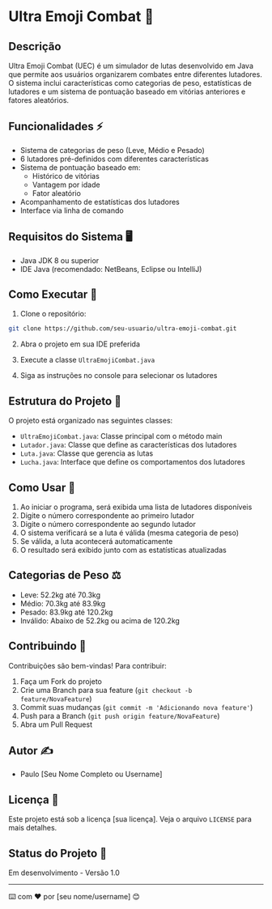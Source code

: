 # Ultra Emoji Combat 🥊

## Descrição
Ultra Emoji Combat (UEC) é um simulador de lutas desenvolvido em Java que permite aos usuários organizarem combates entre diferentes lutadores. O sistema inclui características como categorias de peso, estatísticas de lutadores e um sistema de pontuação baseado em vitórias anteriores e fatores aleatórios.

## Funcionalidades ⚡
- Sistema de categorias de peso (Leve, Médio e Pesado)
- 6 lutadores pré-definidos com diferentes características
- Sistema de pontuação baseado em:
  - Histórico de vitórias
  - Vantagem por idade
  - Fator aleatório
- Acompanhamento de estatísticas dos lutadores
- Interface via linha de comando

## Requisitos do Sistema 🖥️
- Java JDK 8 ou superior
- IDE Java (recomendado: NetBeans, Eclipse ou IntelliJ)

## Como Executar 🚀
1. Clone o repositório:
```bash
git clone https://github.com/seu-usuario/ultra-emoji-combat.git
```

2. Abra o projeto em sua IDE preferida

3. Execute a classe `UltraEmojiCombat.java`

4. Siga as instruções no console para selecionar os lutadores

## Estrutura do Projeto 📁
O projeto está organizado nas seguintes classes:

- `UltraEmojiCombat.java`: Classe principal com o método main
- `Lutador.java`: Classe que define as características dos lutadores
- `Luta.java`: Classe que gerencia as lutas
- `Lucha.java`: Interface que define os comportamentos dos lutadores

## Como Usar 📖
1. Ao iniciar o programa, será exibida uma lista de lutadores disponíveis
2. Digite o número correspondente ao primeiro lutador
3. Digite o número correspondente ao segundo lutador
4. O sistema verificará se a luta é válida (mesma categoria de peso)
5. Se válida, a luta acontecerá automaticamente
6. O resultado será exibido junto com as estatísticas atualizadas

## Categorias de Peso ⚖️
- Leve: 52.2kg até 70.3kg
- Médio: 70.3kg até 83.9kg
- Pesado: 83.9kg até 120.2kg
- Inválido: Abaixo de 52.2kg ou acima de 120.2kg

## Contribuindo 🤝
Contribuições são bem-vindas! Para contribuir:

1. Faça um Fork do projeto
2. Crie uma Branch para sua feature (`git checkout -b feature/NovaFeature`)
3. Commit suas mudanças (`git commit -m 'Adicionando nova feature'`)
4. Push para a Branch (`git push origin feature/NovaFeature`)
5. Abra um Pull Request

## Autor ✍️
- Paulo [Seu Nome Completo ou Username]

## Licença 📄
Este projeto está sob a licença [sua licença]. Veja o arquivo `LICENSE` para mais detalhes.

## Status do Projeto 🚦
Em desenvolvimento - Versão 1.0

---
⌨️ com ❤️ por [seu nome/username] 😊
